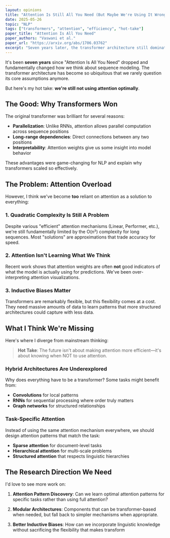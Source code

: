 ```yaml
---
layout: opinions
title: "Attention Is Still All You Need (But Maybe We're Using It Wrong)"
date: 2025-05-26
topic: "NLP"
tags: ["transformers", "attention", "efficiency", "hot-take"]
paper_title: "Attention Is All You Need"
paper_authors: "Vaswani et al."
paper_url: "https://arxiv.org/abs/1706.03762"
excerpt: "Seven years later, the transformer architecture still dominates NLP. But are we missing something fundamental about how attention should work?"
---
```


It's been **seven years** since "Attention Is All You Need" dropped and fundamentally changed how we think about sequence modeling. The transformer architecture has become so ubiquitous that we rarely question its core assumptions anymore.

But here's my hot take: **we're still not using attention optimally**.

## The Good: Why Transformers Won

The original transformer was brilliant for several reasons:

- **Parallelization**: Unlike RNNs, attention allows parallel computation across sequence positions
- **Long-range dependencies**: Direct connections between any two positions
- **Interpretability**: Attention weights give us some insight into model behavior

These advantages were game-changing for NLP and explain why transformers scaled so effectively.

## The Problem: Attention Overload

However, I think we've become **too** reliant on attention as a solution to everything:

### 1. Quadratic Complexity Is Still A Problem
Despite various "efficient" attention mechanisms (Linear, Performer, etc.), we're still fundamentally limited by the O(n²) complexity for long sequences. Most "solutions" are approximations that trade accuracy for speed.

### 2. Attention Isn't Learning What We Think
Recent work shows that attention weights are often **not** good indicators of what the model is actually using for predictions. We've been over-interpreting attention visualizations.

### 3. Inductive Biases Matter
Transformers are remarkably flexible, but this flexibility comes at a cost. They need massive amounts of data to learn patterns that more structured architectures could capture with less data.

## What I Think We're Missing

Here's where I diverge from mainstream thinking:

> **Hot Take**: The future isn't about making attention more efficient—it's about knowing when NOT to use attention.

### Hybrid Architectures Are Underexplored
Why does everything have to be a transformer? Some tasks might benefit from:
- **Convolutions** for local patterns
- **RNNs** for sequential processing where order truly matters
- **Graph networks** for structured relationships

### Task-Specific Attention
Instead of using the same attention mechanism everywhere, we should design attention patterns that match the task:
- **Sparse attention** for document-level tasks
- **Hierarchical attention** for multi-scale problems
- **Structured attention** that respects linguistic hierarchies

## The Research Direction We Need

I'd love to see more work on:

1. **Attention Pattern Discovery**: Can we learn optimal attention patterns for specific tasks rather than using full attention?

2. **Modular Architectures**: Components that can be transformer-based when needed, but fall back to simpler mechanisms when appropriate.

3. **Better Inductive Biases**: How can we incorporate linguistic knowledge without sacrificing the flexibility that makes transform